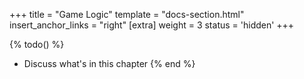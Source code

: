 +++
title = "Game Logic"
template = "docs-section.html"
insert_anchor_links = "right"
[extra]
weight = 3
status = 'hidden'
+++

{% todo() %}

* Discuss what's in this chapter
{% end %}
